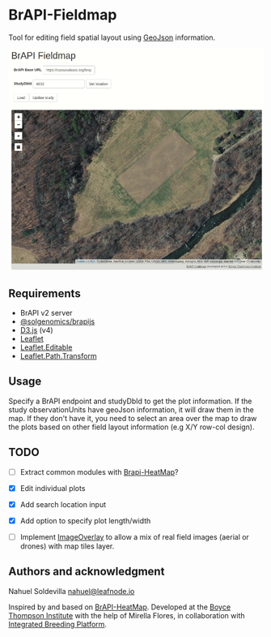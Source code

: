 # BrAPI-Fieldmap

Tool for editing field spatial layout using [GeoJson] information. 

![example demo](images/preview.gif)

## Requirements
- BrAPI v2 server
- [@solgenomics/brapijs](https://github.com/solgenomics/BrAPI.js)
- [D3.js](https://github.com/d3/d3) (v4)
- [Leaflet]
- [Leaflet.Editable]
- [Leaflet.Path.Transform]

## Usage

Specify a BrAPI endpoint and studyDbId to get the plot information. If the study observationUnits have geoJson information, 
it will draw them in the map. If they don't have it, you need to select an area over the map to draw the plots based on
other field layout information (e.g X/Y row-col design).  

## TODO

- [ ] Extract common modules with [Brapi-HeatMap]?
- [x] Edit individual plots
- [x] Add search location input
- [x] Add option to specify plot length/width
- [ ] Implement [ImageOverlay] to allow a mix of real field images (aerial or drones) with map tiles layer.


## Authors and acknowledgment
Nahuel Soldevilla <nahuel@leafnode.io>

Inspired by and based on [BrAPI-HeatMap]. 
Developed at the [Boyce Thompson Institute] with the help of Mirella Flores, in collaboration with [Integrated Breeding Platform].

[GeoJson]: https://geojson.org/
[BrAPI-HeatMap]: https://github.com/solgenomics/BrAPI-HeatMap
[Leaflet.Editable]: https://github.com/Leaflet/Leaflet.Editable
[Leaflet]: https://leafletjs.com/
[Leaflet.Path.Transform]: https://github.com/w8r/Leaflet.Path.Transform
[Boyce Thompson Institute]: https://btiscience.org/
[Integrated Breeding Platform]: https://integratedbreeding.net/
[ImageOverlay]: https://leafletjs.com/reference-1.0.0.html#imageoverlay